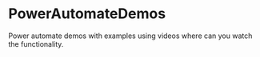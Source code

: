 # PowerAutomateDemos
Power automate demos with examples using videos where can you watch the functionality.
